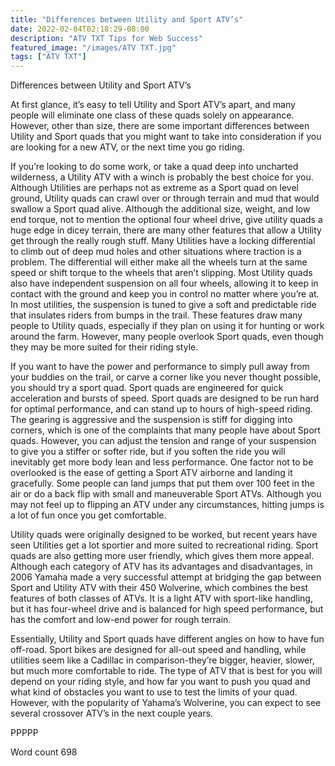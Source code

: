 ```yaml
---
title: "Differences between Utility and Sport ATV’s"
date: 2022-02-04T02:18:29-08:00
description: "ATV TXT Tips for Web Success"
featured_image: "/images/ATV TXT.jpg"
tags: ["ATV TXT"]
---
```


Differences between Utility and Sport ATV’s

At first glance, it’s easy to tell Utility and Sport ATV’s apart, and many people will eliminate one class of these quads solely on appearance.  However, other than size, there are some important differences between Utility and Sport quads that you might want to take into consideration if you are looking for a new ATV, or the next time you go riding.

If you’re looking to do some work, or take a quad deep into uncharted wilderness, a Utility ATV with a winch is probably the best choice for you.  Although Utilities are perhaps not as extreme as a Sport quad on level ground, Utility quads can crawl over or through terrain and mud that would swallow a Sport quad alive.  Although the additional size, weight, and low end torque, not to mention the optional four wheel drive, give utility quads a huge edge in dicey terrain, there are many other features that allow a Utility get through the really rough stuff.  Many Utilities have a locking differential to climb out of deep mud holes and other situations where traction is a problem.  The differential will either make all the wheels turn at the same speed or shift torque to the wheels that aren’t slipping.  Most Utility quads also have independent suspension on all four wheels, allowing it to keep in contact with the ground and keep you in control no matter where you’re at.  In most utilities, the suspension is tuned to give a soft and predictable ride that insulates riders from bumps in the trail.  These features draw many people to Utility quads, especially if they plan on using it for hunting or work around the farm.  However, many people overlook Sport quads, even though they may be more suited for their riding style.

If you want to have the power and performance to simply pull away from your buddies on the trail, or carve a corner like you never thought possible, you should try a sport quad.  Sport quads are engineered for quick acceleration and bursts of speed.  Sport quads are designed to be run hard for optimal performance, and can stand up to hours of high-speed riding.  The gearing is aggressive and the suspension is stiff for digging into corners, which is one of the complaints that many people have about Sport quads.  However, you can adjust the tension and range of your suspension to give you a stiffer or softer ride, but if you soften the ride you will inevitably get more body lean and less performance.  One factor not to be overlooked is the ease of getting a Sport ATV airborne and landing it gracefully.  Some people can land jumps that put them over 100 feet in the air or do a back flip with small and maneuverable Sport ATVs.  Although you may not feel up to flipping an ATV under any circumstances, hitting jumps is a lot of fun once you get comfortable.  

Utility quads were originally designed to be worked, but recent years have seen Utilities get a lot sportier and more suited to recreational riding.  Sport quads are also getting more user friendly, which gives them more appeal.  Although each category of ATV has its advantages and disadvantages, in 2006 Yamaha made a very successful attempt at bridging the gap between Sport and Utility ATV with their 450 Wolverine, which combines the best features of both classes of ATVs.  It is a light ATV with sport-like handling, but it has four-wheel drive and is balanced for high speed performance, but has the comfort and low-end power for rough terrain.  

Essentially, Utility and Sport quads have different angles on how to have fun off-road.  Sport bikes are designed for all-out speed and handling, while utilities seem like a Cadillac in comparison-they’re bigger, heavier, slower, but much more comfortable to ride.  The type of ATV that is best for you will depend on your riding style, and how far you want to push you quad and what kind of obstacles you want to use to test the limits of your quad.  However, with the popularity of Yahama’s Wolverine, you can expect to see several crossover ATV’s in the next couple years.

PPPPP

Word count 698


